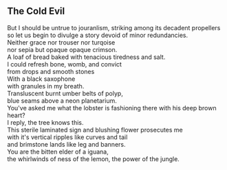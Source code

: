 The Cold Evil
-------------
But I should be untrue to jouranlism, striking among its decadent propellers  
so let us begin to divulge a story devoid of minor redundancies.  
Neither grace nor trouser nor turqoise  
nor sepia but opaque opaque crimson.  
A loaf of bread baked with tenacious tiredness and salt.  
I could refresh bone, womb, and convict  
from drops and smooth stones  
With a black saxophone  
with granules in my breath.  
Transluscent burnt umber belts of polyp,  
blue seams above a neon planetarium.  
You've asked me what the lobster is fashioning there with his deep brown heart?  
I reply, the tree knows this.  
This sterile laminated sign and blushing flower prosecutes me  
with it's vertical ripples like curves and tail  
and brimstone lands like leg and banners.  
You are the bitten elder of a iguana,  
the whirlwinds of ness of the lemon, the power of the jungle.  

